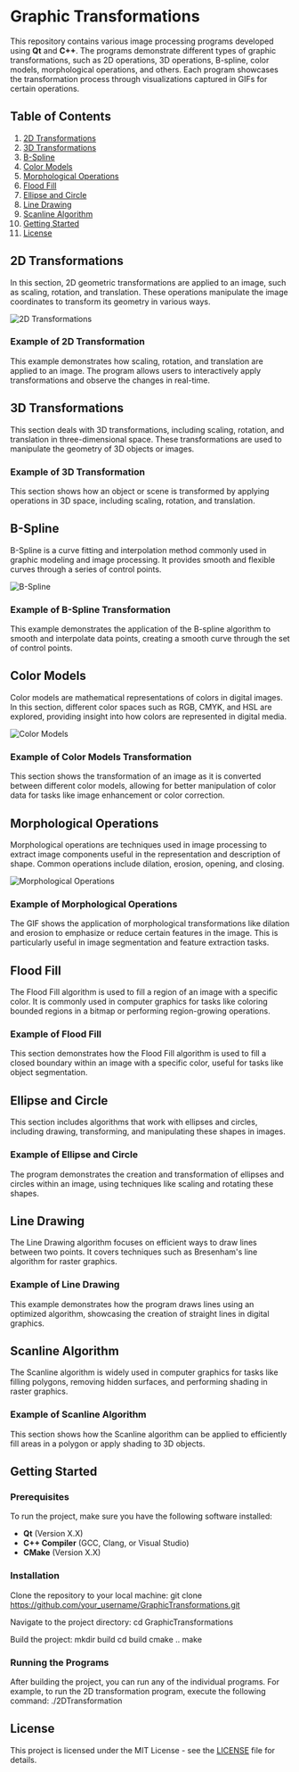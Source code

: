 # Graphic Transformations

This repository contains various image processing programs developed using **Qt** and **C++**. The programs demonstrate different types of graphic transformations, such as 2D operations, 3D operations, B-spline, color models, morphological operations, and others. Each program showcases the transformation process through visualizations captured in GIFs for certain operations.

## Table of Contents
1. [2D Transformations](#2d-transformations)
2. [3D Transformations](#3d-transformations)
3. [B-Spline](#b-spline)
4. [Color Models](#color-models)
5. [Morphological Operations](#morphological-operations)
6. [Flood Fill](#flood-fill)
7. [Ellipse and Circle](#ellipse-and-circle)
8. [Line Drawing](#line-drawing)
9. [Scanline Algorithm](#scanline-algorithm)
10. [Getting Started](#getting-started)
11. [License](#license)

## 2D Transformations
In this section, 2D geometric transformations are applied to an image, such as scaling, rotation, and translation. These operations manipulate the image coordinates to transform its geometry in various ways.

![2D Transformations](path_to_your_2d_gif.gif)

### Example of 2D Transformation
This example demonstrates how scaling, rotation, and translation are applied to an image. The program allows users to interactively apply transformations and observe the changes in real-time.

## 3D Transformations
This section deals with 3D transformations, including scaling, rotation, and translation in three-dimensional space. These transformations are used to manipulate the geometry of 3D objects or images.

### Example of 3D Transformation
This section shows how an object or scene is transformed by applying operations in 3D space, including scaling, rotation, and translation.

## B-Spline
B-Spline is a curve fitting and interpolation method commonly used in graphic modeling and image processing. It provides smooth and flexible curves through a series of control points.

![B-Spline](path_to_your_bspinline_gif.gif)

### Example of B-Spline Transformation
This example demonstrates the application of the B-spline algorithm to smooth and interpolate data points, creating a smooth curve through the set of control points.

## Color Models
Color models are mathematical representations of colors in digital images. In this section, different color spaces such as RGB, CMYK, and HSL are explored, providing insight into how colors are represented in digital media.

![Color Models](path_to_your_color_models_gif.gif)

### Example of Color Models Transformation
This section shows the transformation of an image as it is converted between different color models, allowing for better manipulation of color data for tasks like image enhancement or color correction.

## Morphological Operations
Morphological operations are techniques used in image processing to extract image components useful in the representation and description of shape. Common operations include dilation, erosion, opening, and closing.

![Morphological Operations](path_to_your_morphological_operations_gif.gif)

### Example of Morphological Operations
The GIF shows the application of morphological transformations like dilation and erosion to emphasize or reduce certain features in the image. This is particularly useful in image segmentation and feature extraction tasks.

## Flood Fill
The Flood Fill algorithm is used to fill a region of an image with a specific color. It is commonly used in computer graphics for tasks like coloring bounded regions in a bitmap or performing region-growing operations.

### Example of Flood Fill
This section demonstrates how the Flood Fill algorithm is used to fill a closed boundary within an image with a specific color, useful for tasks like object segmentation.

## Ellipse and Circle
This section includes algorithms that work with ellipses and circles, including drawing, transforming, and manipulating these shapes in images.

### Example of Ellipse and Circle
The program demonstrates the creation and transformation of ellipses and circles within an image, using techniques like scaling and rotating these shapes.

## Line Drawing
The Line Drawing algorithm focuses on efficient ways to draw lines between two points. It covers techniques such as Bresenham's line algorithm for raster graphics.

### Example of Line Drawing
This example demonstrates how the program draws lines using an optimized algorithm, showcasing the creation of straight lines in digital graphics.

## Scanline Algorithm
The Scanline algorithm is widely used in computer graphics for tasks like filling polygons, removing hidden surfaces, and performing shading in raster graphics.

### Example of Scanline Algorithm
This section shows how the Scanline algorithm can be applied to efficiently fill areas in a polygon or apply shading to 3D objects.

## Getting Started

### Prerequisites
To run the project, make sure you have the following software installed:
- **Qt** (Version X.X)
- **C++ Compiler** (GCC, Clang, or Visual Studio)
- **CMake** (Version X.X)

### Installation
Clone the repository to your local machine:
git clone https://github.com/your_username/GraphicTransformations.git

Navigate to the project directory:
cd GraphicTransformations

Build the project:
mkdir build cd build cmake .. make

### Running the Programs
After building the project, you can run any of the individual programs. For example, to run the 2D transformation program, execute the following command:
./2DTransformation


## License
This project is licensed under the MIT License - see the [LICENSE](LICENSE) file for details.
